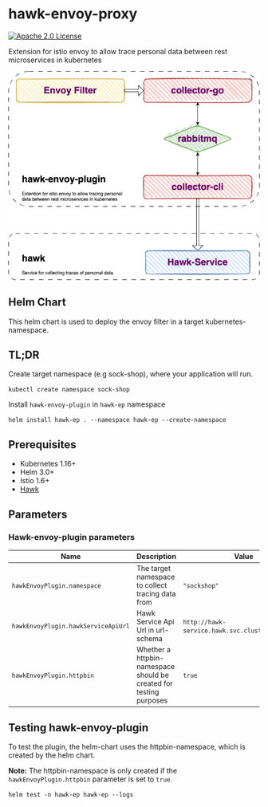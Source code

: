# hawk-envoy-proxy

[![Apache 2.0 License][license-badge]][license-link]

[license-badge]: https://img.shields.io/github/license/proxy-wasm/proxy-wasm-rust-sdk
[license-link]: https://github.com/PrivacyEngineering/hawk-envoy-plugin/blob/master/LICENSE

Extension for istio envoy to allow trace personal data between rest microservices in kubernetes

![Diagram](./src/diagram.png)

## Helm Chart

This helm chart is used to deploy the envoy filter in a target kubernetes-namespace.

## TL;DR

Create target namespace (e.g sock-shop), where your application will run.

```console
kubectl create namespace sock-shop
```

Install `hawk-envoy-plugin` in `hawk-ep` namespace

```console
helm install hawk-ep . --namespace hawk-ep --create-namespace
```


## Prerequisites

- Kubernetes 1.16+
- Helm 3.0+
- Istio 1.6+
- [Hawk](https://github.com/PrivacyEngineering/hawk)

## Parameters

### Hawk-envoy-plugin parameters

| Name                                | Description                                                        | Value                                            |
| ----------------------------------- | ------------------------------------------------------------------ | ------------------------------------------------ |
| `hawkEnvoyPlugin.namespace`         | The target namespace to collect tracing data from                  | `"sockshop"`                                     |
| `hawkEnvoyPlugin.hawkServiceApiUrl` | Hawk Service Api Url in url-schema                                 | `http://hawk-service.hawk.svc.cluster.local/api` |
| `hawkEnvoyPlugin.httpbin`           | Whether a httpbin-namespace should be created for testing purposes | `true`                                           |



## Testing hawk-envoy-plugin

To test the plugin, the helm-chart uses the httpbin-namespace, which is created by the helm chart.

**Note:** The httpbin-namespace is only created if the `hawkEnvoyPlugin.httpbin` parameter is set to `true`.
```console
helm test -n hawk-ep hawk-ep --logs
```
